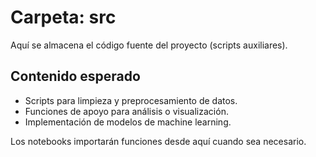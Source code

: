 # Carpeta: src

Aquí se almacena el código fuente del proyecto (scripts auxiliares).

## Contenido esperado
- Scripts para limpieza y preprocesamiento de datos.
- Funciones de apoyo para análisis o visualización.
- Implementación de modelos de machine learning.

Los notebooks importarán funciones desde aquí cuando sea necesario.
